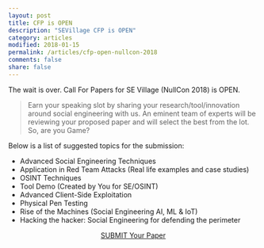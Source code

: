 ```yaml
---
layout: post
title: CFP is OPEN
description: "SEVillage CFP is OPEN"
category: articles
modified: 2018-01-15
permalink: /articles/cfp-open-nullcon-2018
comments: false
share: false
---
```


The wait is over. Call For Papers for SE Village (NullCon 2018) is OPEN. 

> Earn your speaking slot by sharing your research/tool/innovation around social engineering with us. An eminent team of experts will be reviewing your proposed paper and will select the best from the lot. So, are you Game?

Below is a list of suggested topics for the submission:

* Advanced Social Engineering Techniques
* Application in Red Team Attacks (Real life examples and case studies) 
* OSINT Techniques
* Tool Demo (Created by You for SE/OSINT)
* Advanced Client-Side Exploitation
* Physical Pen Testing
* Rise of the Machines (Social Engineering AI, ML & IoT) 
* Hacking the hacker: Social Engineering for defending the perimeter

<center><a href="https://docs.google.com/forms/d/e/1FAIpQLSd-dMgdeOjJr4E1VfycPXZ8ClLbm9Yn0kmCbNW7hYO3a5L0cQ/viewform" class="button">SUBMIT Your Paper</a></center>